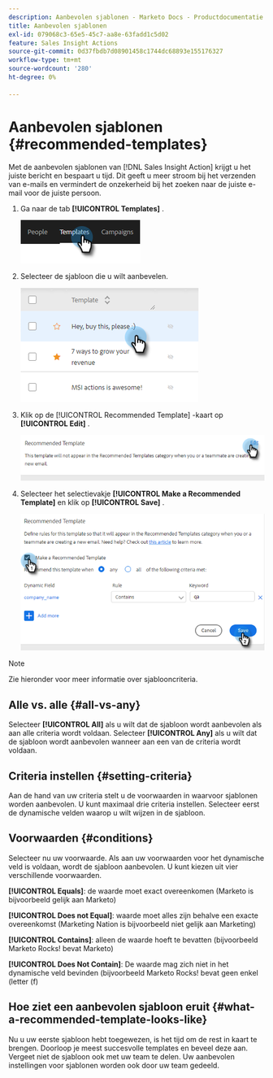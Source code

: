 ```yaml
---
description: Aanbevolen sjablonen - Marketo Docs - Productdocumentatie
title: Aanbevolen sjablonen
exl-id: 079068c3-65e5-45c7-aa8e-63fadd1c5d02
feature: Sales Insight Actions
source-git-commit: 0d37fbdb7d08901458c1744dc68893e155176327
workflow-type: tm+mt
source-wordcount: '280'
ht-degree: 0%

---
```


# Aanbevolen sjablonen {#recommended-templates}

Met de aanbevolen sjablonen van [!DNL Sales Insight Action] krijgt u het juiste bericht en bespaart u tijd. Dit geeft u meer stroom bij het verzenden van e-mails en vermindert de onzekerheid bij het zoeken naar de juiste e-mail voor de juiste persoon.

1. Ga naar de tab **[!UICONTROL Templates]** .

   ![](assets/recommended-templates-1.png)

1. Selecteer de sjabloon die u wilt aanbevelen.

   ![](assets/recommended-templates-2.png)

1. Klik op de [!UICONTROL Recommended Template] -kaart op **[!UICONTROL Edit]** .

   ![](assets/recommended-templates-3.png)

1. Selecteer het selectievakje **[!UICONTROL Make a Recommended Template]** en klik op **[!UICONTROL Save]** .

   ![](assets/recommended-templates-4.png)

>[!NOTE]
>
>Zie hieronder voor meer informatie over sjablooncriteria.

## Alle vs. alle {#all-vs-any}

Selecteer **[!UICONTROL All]** als u wilt dat de sjabloon wordt aanbevolen als aan alle criteria wordt voldaan. Selecteer **[!UICONTROL Any]** als u wilt dat de sjabloon wordt aanbevolen wanneer aan een van de criteria wordt voldaan.

## Criteria instellen {#setting-criteria}

Aan de hand van uw criteria stelt u de voorwaarden in waarvoor sjablonen worden aanbevolen. U kunt maximaal drie criteria instellen. Selecteer eerst de dynamische velden waarop u wilt wijzen in de sjabloon.

## Voorwaarden {#conditions}

Selecteer nu uw voorwaarde. Als aan uw voorwaarden voor het dynamische veld is voldaan, wordt de sjabloon aanbevolen. U kunt kiezen uit vier verschillende voorwaarden.

**[!UICONTROL Equals]**: de waarde moet exact overeenkomen (Marketo is bijvoorbeeld gelijk aan Marketo)

**[!UICONTROL Does not Equal]**: waarde moet alles zijn behalve een exacte overeenkomst (Marketing Nation is bijvoorbeeld niet gelijk aan Marketing)

**[!UICONTROL Contains]**: alleen de waarde hoeft te bevatten (bijvoorbeeld Marketo Rocks! bevat Marketo)

**[!UICONTROL Does Not Contain]**: De waarde mag zich niet in het dynamische veld bevinden (bijvoorbeeld Marketo Rocks! bevat geen enkel (letter (f)

## Hoe ziet een aanbevolen sjabloon eruit {#what-a-recommended-template-looks-like}

Nu u uw eerste sjabloon hebt toegewezen, is het tijd om de rest in kaart te brengen. Doorloop je meest succesvolle templates en beveel deze aan. Vergeet niet de sjabloon ook met uw team te delen. Uw aanbevolen instellingen voor sjablonen worden ook door uw team gedeeld.
